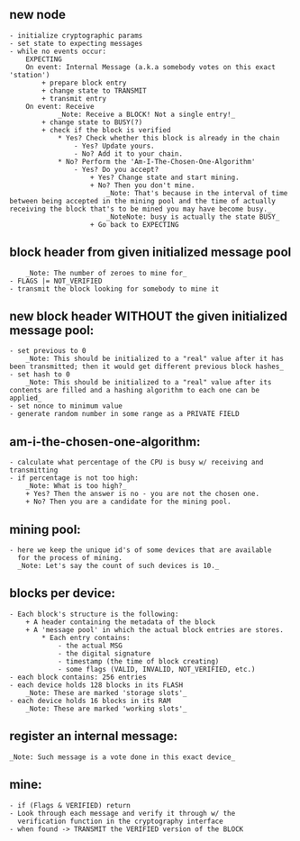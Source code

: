## new node 
	- initialize cryptographic params
	- set state to expecting messages
	- while no events occur:
		EXPECTING
		On event: Internal Message (a.k.a somebody votes on this exact 'station')
			+ prepare block entry 
			+ change state to TRANSMIT 
			+ transmit entry
		On event: Receive 
				_Note: Receive a BLOCK! Not a single entry!_
			+ change state to BUSY(?) 
			+ check if the block is verified
				* Yes? Check whether this block is already in the chain
					- Yes? Update yours.
					- No? Add it to your chain.
				* No? Perform the 'Am-I-The-Chosen-One-Algorithm'
					- Yes? Do you accept? 
						+ Yes? Change state and start mining.
						+ No? Then you don't mine.
							_Note: That's because in the interval of time between being accepted in the mining pool and the time of actually receiving the block that's to be mined you may have become busy._
							_NoteNote: busy is actually the state BUSY_
			 			+ Go back to EXPECTING
	
## block header from given initialized message pool 
		_Note: The number of zeroes to mine for_
	- FLAGS |= NOT_VERIFIED
	- transmit the block looking for somebody to mine it 

## new block header WITHOUT the given initialized message pool:
	- set previous to 0
		_Note: This should be initialized to a "real" value after it has been transmitted; then it would get different previous block hashes_
	- set hash to 0
		_Note: This should be initialized to a "real" value after its contents are filled and a hashing algorithm to each one can be applied_
	- set nonce to minimum value 
	- generate random number in some range as a PRIVATE FIELD

## am-i-the-chosen-one-algorithm:
	- calculate what percentage of the CPU is busy w/ receiving and transmitting
	- if percentage is not too high:
		_Note: What is too high?_
		+ Yes? Then the answer is no - you are not the chosen one.
		+ No? Then you are a candidate for the mining pool.

## mining pool:
	- here we keep the unique id's of some devices that are available 
	  for the process of mining.
	  _Note: Let's say the count of such devices is 10._

## blocks per device:
	- Each block's structure is the following:
		+ A header containing the metadata of the block
		+ A 'message pool' in which the actual block entries are stores.
			* Each entry contains:
				- the actual MSG
				- the digital signature
				- timestamp (the time of block creating)
				- some flags (VALID, INVALID, NOT_VERIFIED, etc.)  
	- each block contains: 256 entries
	- each device holds 128 blocks in its FLASH 
		_Note: These are marked 'storage slots'_
	- each device holds 16 blocks in its RAM
		_Note: These are marked 'working slots'_

## register an internal message:
	_Note: Such message is a vote done in this exact device_

## mine:
	- if (Flags & VERIFIED) return
	- Look through each message and verify it through w/ the
	  verification function in the cryptography interface
	- when found -> TRANSMIT the VERIFIED version of the BLOCK
